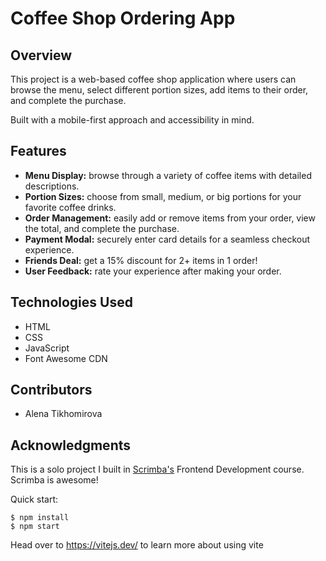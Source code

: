# Coffee Shop Ordering App

## Overview

This project is a web-based coffee shop application where users can browse the menu, select different portion sizes, add items to their order, and complete the purchase.

Built with a mobile-first approach and accessibility in mind.

## Features

- **Menu Display:** browse through a variety of coffee items with detailed descriptions.
- **Portion Sizes:** choose from small, medium, or big portions for your favorite coffee drinks.
- **Order Management:** easily add or remove items from your order, view the total, and complete the purchase.
- **Payment Modal:** securely enter card details for a seamless checkout experience.
- **Friends Deal:** get a 15% discount for 2+ items in 1 order!
- **User Feedback:** rate your experience after making your order.

## Technologies Used

- HTML
- CSS
- JavaScript
- Font Awesome CDN

## Contributors

- Alena Tikhomirova

## Acknowledgments

This is a solo project I built in [Scrimba's](https://scrimba.com/) Frontend Development course. Scrimba is awesome!



Quick start:

```
$ npm install
$ npm start
````

Head over to https://vitejs.dev/ to learn more about using vite